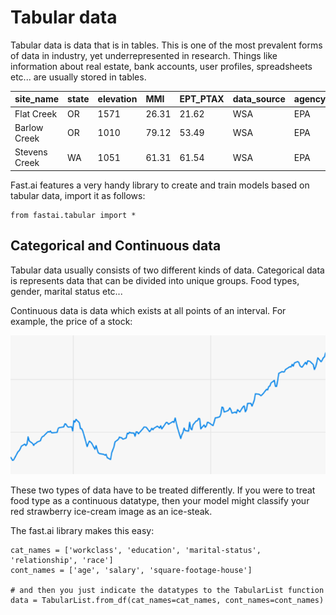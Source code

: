 # Tabular data

Tabular data is data that is in tables. This is one of the most prevalent forms of data in industry, yet underrepresented in research. Things like information about real estate, bank accounts, user profiles, spreadsheets etc... are usually stored in tables.

| site\_name | state | elevation | MMI | EPT\_PTAX | data\_source | agency |
| :--- | :--- | :--- | :--- | :--- | :--- | :--- |
| Flat Creek | OR | 1571 | 26.31 | 21.62 | WSA | EPA |
| Barlow Creek | OR | 1010 | 79.12 | 53.49 | WSA | EPA |
| Stevens Creek | WA | 1051 | 61.31 | 61.54 | WSA | EPA |

Fast.ai features a very handy library to create and train models based on tabular data, import it as follows:

```text
from fastai.tabular import *
```

## Categorical and Continuous data

Tabular data usually consists of two different kinds of data. Categorical data is represents data that can be divided into unique groups. Food types, gender, marital status etc...

Continuous data is data which exists at all points of an interval. For example, the price of a stock:

![The stock price fluctuates continuously](../.gitbook/assets/image%20%2810%29.png)

These two types of data have to be treated differently. If you were to treat food type as a continuous datatype, then your model might classify your red strawberry ice-cream image as an ice-steak.

The fast.ai library makes this easy:

```text
cat_names = ['workclass', 'education', 'marital-status',  'relationship', 'race']
cont_names = ['age', 'salary', 'square-footage-house']

# and then you just indicate the datatypes to the TabularList function 
data = TabularList.from_df(cat_names=cat_names, cont_names=cont_names)
```

 

